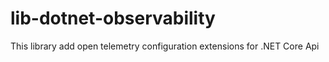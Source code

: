 # lib-dotnet-observability

This library add open telemetry configuration extensions for .NET Core Api